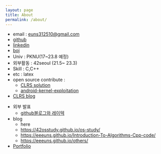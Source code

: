 ```yaml
---
layout: page
title: About
permalink: /about/
---
```


- email : euns312510@gmail.com
- [github](https://github.com/EeeUnS)
- [linkedin](https://www.linkedin.com/in/%EC%9C%A4%EC%8A%B9-%EC%9D%B4-754389186/)
- [boj](https://www.acmicpc.net/user/eeeuns)
- Univ : PKNU(17~23.8 예정)
- 외부활동 : 42seoul (21.5~ 23.3)
- Skill : C,C++
- etc : latex
- open source contribute : 
  - [CLRS solution](https://github.com/walkccc/CLRS/pull/213/commits)
  - [android-kernel-exploitation](https://github.com/cloudfuzz/android-kernel-exploitation/issues/4)
- [CLRS blog](https://eeeuns.github.io/Introduction-To-Algorithms-Cpp-code/)
<!-- [jekyll-organization]: https://github.com/jekyll -->
- 외부 발표
  - [github블로그와 레이텍](http://wiki.ktug.org/wiki/wiki.php/KTSConference/2020)
- blog
  - here
  - https://42osstudy.github.io/os-study/
  - https://eeeuns.github.io/Introduction-To-Algorithms-Cpp-code/
  - https://eeeuns.github.io/others/
- [Portfolio](/files/portfolio.pdf)